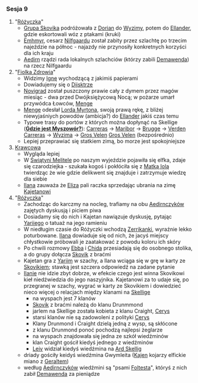 ### Sesja 9
1. "[Różyczka](#l_rozyczka)"
	* [Grupa Skovika](#p_wedrowna_banda_skovika) podróżowała z [Dorian](#l_dorian) do [Wyzimy](#l_wyzima), potem do [Ellander](#l_m_ellander), gdzie eskortowali wóz z ptakami (kruki)
	* [Emhmyr](#p_emhyr), cesarz [Nilfgaardu](#l_nilfgaard) został zabity przez szlachtę po trzecim najeździe na północ - najazdy nie przynosiły konkretnych korzyści dla ich kraju
	* [Aedirn](#l_aedirn) rządzi rada lokalnych szlachciów (którzy zabili [Demawenda](#p_krol_demawend)) na rzecz Nilfgaardu
2. "[Fiolka Zdrowia](#l_fiolka_zdrowia)"
	* Widzimy [Ignę](#p_igna) wychodzącą z jakimiś papierami
	* Dowiadujemy się o [Dijsktrze](#p_dijsktra)
	* [Novigrad](#l_novigrad) został puszczony prawie cały z dymem przez magów miesiąc - dwa przed Dwójksiężycową Nocą; w pożarze umarł przywódca Łowców, [Menge](#p_menge)
	* [Menge](#p_menge) odesłał [Lorda Myrtona](#p_lord_myrton), swoją prawą rękę, z bliżej niewyjaśniych powodów (ambicja?) do [Ellander](#l_ellander) jakiś czas temu
	* Typowe trasy do portów z których można dopłynąć na Skellige (**[Gdzie jest Myszowór?](#z_q10)**):
		[Carreras](#l_carreras) → [Maribor](#l_maribor) → [Brugge](#l_brugge) → [Verden](#l_verden)
		[Carreras](#l_carreras) → [Wyzima](#l_wyzima) → [Gros Velen](#l_gros_velen)
		[Gros Velen](#l_gros_velen) (bezpośrednio)
	* Lepiej przeprawiać się statkiem zimą, bo morze jest spokojniejsze
3. [Krawcowa](#p_eliza)
	* Wygląda lepiej
	* W [Świątyni Melitele](#l_smelitele) po naszym wyjeździe pojawiła się elfka, zdaje się czarodziejka - szukała kogoś i pokłóciła się z [Matką Iolą](#p_matka_iola) twierdząc że wie gdzie delikwent się znajduje i zatrzymuje wiedzę dla siebie
	* [Ilana](#g_ilana) zauważa że [Eliza](#p_eliza) pali raczka sprzedając ubrania na zimę [Kajetanowi](#g_kajetan)
4. "[Różyczka](#l_rozyczka)"
	* Zachodząc do karczmy na nocleg, trafiamy na obu [Aedirnczyków](#p_yarii) zajętych dyskusją i piciem piwa
	* Dosiadamy się do nich i Kajetan nawiązuje dyskusję, pytając [Yariiego](#p_yarii) o tatuaż na jego ramieniu
	* W niedługim czasie do Różyczki wchodzą [Zerrikanki](#p_chida), wyraźnie lekko poturbowane. [Ilana](#g_ilana) dowiaduje się od nich, że jacyś miejscy chłystkowie próbowali je zaatakować z powodu koloru ich skóry
	* Po chwili rozmowy [Ebba](#p_ebba) i [Chida](#p_chida) przesiadają się do osobnego stolika, a do grupy dołącza [Skovik](#p_skovik) z braćmi
	* Kajetan gra z [Yariim](#p_yarii) w szachy, a Ilana wciąga się w grę w karty ze [Skovikiem](#p_skovik); stawką jest szczera odpowiedź na zadane pytanie
	* [Ilanie](#g_ilana) nie idzie zbyt dobrze, w efekcie czego jest winna Skovikowi kieł niedźwiedzia do jego naszyjnika. Kajetanowi za to udaje się, po przegranej w szachy, wygrać w karty ze Skovikiem i dowiedzieć nieco więcej o relacjach między klanami na [Skellige](#l_wyspy_skellige)
		* na wyspach jest 7 klanów
		* [Skovik](#p_skovik) z braćmi należą do klanu Drunmmond
		* jarlem na Skellige została kobieta z klanu Craight, [Cerys](#p_cerys)
		* starsi klanów nie są zadowoleni z polityki [Cerys](#p_cerys)
		* Klany Drunmond i Craight dzielą jedną z wysp, są skłócone
		* z klanu Drunmond ponoć pochodzą najlepsi żeglarze
		* na wyspach znajdowała się jedna ze szkół wiedźminów
		* klan Craight gościł kiedyś jednego z wiedźminów
		* [Leiv](#p_leiv) widział kiedyś wiedźmina na [Ard Skellig](#l_ard_skellig)
	* driady gościły keidyś wiedźmina Gwymleita ([Kajen](#g_kajetan) kojarzy elfickie miano z [Geraltem](#p_geralt))
	* według [Aedirnczyków](#p_yarii) wiedźmini są "psami [Foltesta](#p_krol_foltest)", któryś z nich zabił [Demawenda](#p_krol_demawend) za pieniądze